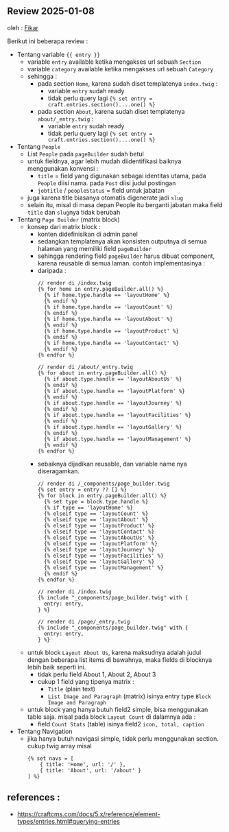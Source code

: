 ## Review 2025-01-08
oleh : [Fikar](https://github.com/superpikar/)

Berikut ini beberapa review :
- Tentang variable `{{ entry }}`
  - variable `entry` available ketika mengakses url sebuah `Section`
  - variable `category` available ketika mengakses url sebuah `Category`
  - sehingga :
    - pada section `Home`, karena sudah diset templatenya `index.twig` :
      - variable `entry` sudah ready
      - tidak perlu query lagi `{% set entry = craft.entries.section()....one() %}`
    - pada section `About`, karena sudah diset templatenya `about/_entry.twig` :
      - variable `entry` sudah ready
      - tidak perlu query lagi `{% set entry = craft.entries.section()....one() %}`
- Tentang `People`
  - List `People` pada `pageBuilder` sudah betul
  - untuk fieldnya, agar lebih mudah diidentifikasi baiknya menggunakan konvensi : 
    - `title` = field yang digunakan sebagai identitas utama, pada `People` diisi nama. pada `Post` diisi judul postingan 
    - `jobtitle` / `peopleStatus` = field untuk jabatan
  - juga karena title biasanya otomatis digenerate jadi `slug`
  - selain itu, misal di masa depan People itu berganti jabatan maka field `title` dan `slug`nya tidak berubah
- Tentang `Page Builder` (matrix block)
  - konsep dari matrix block :
    - konten didefinisikan di admin panel
    - sedangkan templatenya akan konsisten outputnya di semua halaman yang memiliki field `pageBuilder`
    - sehingga rendering field `pageBuilder` harus dibuat component, karena reusable di semua laman. contoh implementasinya :
    - daripada :
      ```
      // render di /index.twig
      {% for home in entry.pageBuilder.all() %}
        {% if home.type.handle == 'layoutHome' %}
        {% endif %}
        {% if home.type.handle == 'layoutCount' %}
        {% endif %}
        {% if home.type.handle == 'layoutAbout' %}
        {% endif %}
        {% if home.type.handle == 'layoutProduct' %}
        {% endif %}
        {% if home.type.handle == 'layoutContact' %}
        {% endif %}
      {% endfor %}
          
      // render di /about/_entry.twig
      {% for about in entry.pageBuilder.all() %}
        {% if about.type.handle == 'layoutAboutUs' %}
        {% endif %}
        {% if about.type.handle == 'layoutPlatform' %}
        {% endif %}
        {% if about.type.handle == 'layoutJourney' %}
        {% endif %}
        {% if about.type.handle == 'layoutFacilities' %}
        {% endif %}
        {% if about.type.handle == 'layoutGallery' %}
        {% endif %}
        {% if about.type.handle == 'layoutManagement' %}
        {% endif %}
      {% endfor %}
      ```
    - sebaiknya dijadikan reusable, dan variable name nya diseragamkan.
      ```
      // render di /_components/page_builder.twig
      {% set entry = entry ?? [] %}
      {% for block in entry.pageBuilder.all() %}
        {% set type = block.type.handle %}
        {% if type == 'layoutHome' %}
        {% elseif type == 'layoutCount' %}
        {% elseif type == 'layoutAbout' %}
        {% elseif type == 'layoutProduct' %}
        {% elseif type == 'layoutContact' %}
        {% elseif type == 'layoutAboutUs' %}
        {% elseif type == 'layoutPlatform' %}
        {% elseif type == 'layoutJourney' %}
        {% elseif type == 'layoutFacilities' %}
        {% elseif type == 'layoutGallery' %}
        {% elseif type == 'layoutManagement' %}
        {% endif %}
      {% endfor %}
          
      // render di /index.twig
      {% include "_components/page_builder.twig" with {
        entry: entry,
      } %}
          
      // render di /page/_entry.twig
      {% include "_components/page_builder.twig" with {
        entry: entry,
      } %}
  - untuk block `Layout About Us`, karena maksudnya adalah judul dengan beberapa list items di bawahnya, maka fields di blocknya lebih baik seperti ini. 
    - tidak perlu field About 1, About 2, About 3 
    - cukup 1 field yang tipenya matrix : 
      - `Title` (plain text)
      - `List Image and Paragraph` (matrix) isinya entry type `Block Image and Paragraph`
  - untuk block yang hanya butuh field2 simple, bisa menggunakan table saja. misal pada block `Layout Count` di dalamnya ada : 
    - field `Count Stats` (table) isinya field2 `icon, total, caption`
- Tentang Navigation
  - jika hanya butuh navigasi simple, tidak perlu menggunakan section. cukup twig array misal  
    ```twig
    {% set navs = [ 
        { title: 'Home', url: '/' }, 
        { title: 'About', url: '/about' } 
    ] %}
    ```
    
## references : 
- https://craftcms.com/docs/5.x/reference/element-types/entries.html#querying-entries
   
  